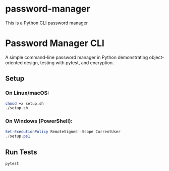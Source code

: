 # password-manager
This is a Python CLI password manager
# Password Manager CLI

A simple command-line password manager in Python demonstrating object-oriented design, testing with pytest, and encryption.

## Setup

### On Linux/macOS:
```bash
chmod +x setup.sh
./setup.sh
```

### On Windows (PowerShell):
```powershell
Set-ExecutionPolicy RemoteSigned -Scope CurrentUser
./setup.ps1
```

## Run Tests
```bash
pytest
